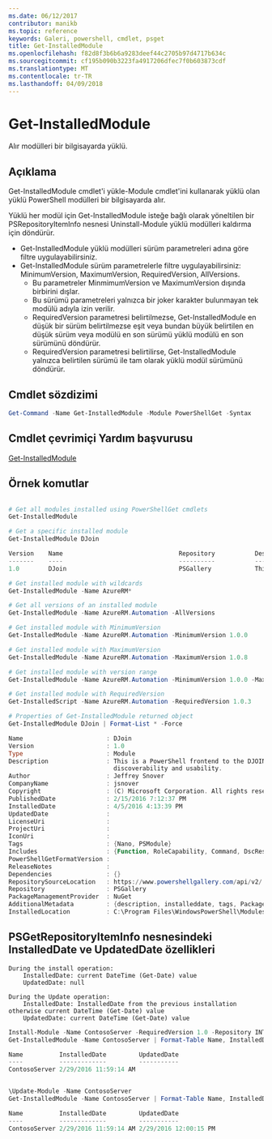 ```yaml
---
ms.date: 06/12/2017
contributor: manikb
ms.topic: reference
keywords: Galeri, powershell, cmdlet, psget
title: Get-InstalledModule
ms.openlocfilehash: f82d8f3b6b6a9283deef44c2705b97d4717b634c
ms.sourcegitcommit: cf195b090b3223fa4917206dfec7f0b603873cdf
ms.translationtype: MT
ms.contentlocale: tr-TR
ms.lasthandoff: 04/09/2018
---
```

# <a name="get-installedmodule"></a>Get-InstalledModule

Alır modülleri bir bilgisayarda yüklü.

## <a name="description"></a>Açıklama

Get-InstalledModule cmdlet'i yükle-Module cmdlet'ini kullanarak yüklü olan yüklü PowerShell modülleri bir bilgisayarda alır.

Yüklü her modül için Get-InstalledModule isteğe bağlı olarak yöneltilen bir PSRepositoryItemInfo nesnesi Uninstall-Module yüklü modülleri kaldırma için döndürür.

- Get-InstalledModule yüklü modülleri sürüm parametreleri adına göre filtre uygulayabilirsiniz.
- Get-InstalledModule sürüm parametrelerle filtre uygulayabilirsiniz: MinimumVersion, MaximumVersion, RequiredVersion, AllVersions.
  - Bu parametreler MinmimumVersion ve MaximumVersion dışında birbirini dışlar.
  - Bu sürümü parametreleri yalnızca bir joker karakter bulunmayan tek modülü adıyla izin verilir.
  - RequiredVersion parametresi belirtilmezse, Get-InstalledModule en düşük bir sürüm belirtilmezse eşit veya bundan büyük belirtilen en düşük sürüm veya modülü en son sürümü yüklü modülü en son sürümünü döndürür.
  - RequiredVersion parametresi belirtilirse, Get-InstalledModule yalnızca belirtilen sürümü ile tam olarak yüklü modül sürümünü döndürür.

## <a name="cmdlet-syntax"></a>Cmdlet sözdizimi
```powershell
Get-Command -Name Get-InstalledModule -Module PowerShellGet -Syntax
```

## <a name="cmdlet-online-help-reference"></a>Cmdlet çevrimiçi Yardım başvurusu

[Get-InstalledModule](http://go.microsoft.com/fwlink/?LinkId=526863)

## <a name="example-commands"></a>Örnek komutlar

```powershell

# Get all modules installed using PowerShellGet cmdlets
Get-InstalledModule

# Get a specific installed module
Get-InstalledModule DJoin

Version    Name                                Repository           Description
-------    ----                                ----------           -----------
1.0        DJoin                               PSGallery            This is a PowerShell frontend to the DJOIN.exe c...

# Get installed module with wildcards
Get-InstalledModule -Name AzureRM*

# Get all versions of an installed module
Get-InstalledModule -Name AzureRM.Automation -AllVersions

# Get installed module with MinimumVersion
Get-InstalledModule -Name AzureRM.Automation -MinimumVersion 1.0.0

# Get installed module with MaximumVersion
Get-InstalledModule -Name AzureRM.Automation -MaximumVersion 1.0.8

# Get installed module with version range
Get-InstalledModule -Name AzureRM.Automation -MinimumVersion 1.0.0 -MaximumVersion 1.0.8

# Get installed module with RequiredVersion
Get-InstalledScript -Name AzureRM.Automation -RequiredVersion 1.0.3

# Properties of Get-InstalledModule returned object
Get-InstalledModule DJoin | Format-List * -Force

Name                       : DJoin
Version                    : 1.0
Type                       : Module
Description                : This is a PowerShell frontend to the DJOIN.exe command which provides better
                             discoverability and usability.
Author                     : Jeffrey Snover
CompanyName                : jsnover
Copyright                  : (C) Microsoft Corporation. All rights reserved.
PublishedDate              : 2/15/2016 7:12:37 PM
InstalledDate              : 4/5/2016 4:13:39 PM
UpdatedDate                :
LicenseUri                 :
ProjectUri                 :
IconUri                    :
Tags                       : {Nano, PSModule}
Includes                   : {Function, RoleCapability, Command, DscResource...}
PowerShellGetFormatVersion :
ReleaseNotes               :
Dependencies               : {}
RepositorySourceLocation   : https://www.powershellgallery.com/api/v2/
Repository                 : PSGallery
PackageManagementProvider  : NuGet
AdditionalMetadata         : {description, installeddate, tags, PackageManagementProvider...}
InstalledLocation          : C:\Program Files\WindowsPowerShell\Modules\DJoin\1.0

```



## <a name="installeddate-and-updateddate-properties-in-psgetrepositoryiteminfo-object"></a>PSGetRepositoryItemInfo nesnesindeki InstalledDate ve UpdatedDate özellikleri

    During the install operation:
        InstalledDate: current DateTime (Get-Date) value
        UpdatedDate: null

    During the Update operation:
        InstalledDate: InstalledDate from the previous installation otherwise current DateTime (Get-Date) value
        UpdatedDate: current DateTime (Get-Date) value

```powershell
Install-Module -Name ContosoServer -RequiredVersion 1.0 -Repository INT
Get-InstalledModule -Name ContosoServer | Format-Table Name, InstalledDate, UpdatedDate

Name          InstalledDate         UpdatedDate
----          -------------         -----------
ContosoServer 2/29/2016 11:59:14 AM


\Update-Module -Name ContosoServer
Get-InstalledModule -Name ContosoServer | Format-Table Name, InstalledDate, UpdatedDate

Name          InstalledDate         UpdatedDate
----          -------------         -----------
ContosoServer 2/29/2016 11:59:14 AM 2/29/2016 12:00:15 PM
```